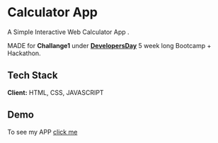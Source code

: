 
# Calculator App

A Simple Interactive Web Calculator App .

MADE for **Challange1** under [**DevelopersDay**](https://developerdays.tech/) 5 week long Bootcamp + Hackathon.


## Tech Stack

**Client:** HTML, CSS, JAVASCRIPT


  
## Demo

To see my APP [click me](https://github.com/smily31/Calculator)

  